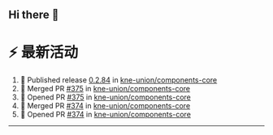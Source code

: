 ## Hi there 👋

<!--

**Here are some ideas to get you started:**

🙋‍♀️ A short introduction - what is your organization all about?
🌈 Contribution guidelines - how can the community get involved?
👩‍💻 Useful resources - where can the community find your docs? Is there anything else the community should know?
🍿 Fun facts - what does your team eat for breakfast?
🧙 Remember, you can do mighty things with the power of [Markdown](https://docs.github.com/github/writing-on-github/getting-started-with-writing-and-formatting-on-github/basic-writing-and-formatting-syntax)
-->


# ⚡ 最新活动

<!--START_SECTION:activity-->
1. 🚀 Published release [0.2.84](https://github.com/kne-union/components-core/releases/tag/0.2.84) in [kne-union/components-core](https://github.com/kne-union/components-core)
2. 🎉 Merged PR [#375](https://github.com/kne-union/components-core/pull/375) in [kne-union/components-core](https://github.com/kne-union/components-core)
3. 💪 Opened PR [#375](https://github.com/kne-union/components-core/pull/375) in [kne-union/components-core](https://github.com/kne-union/components-core)
4. 🎉 Merged PR [#374](https://github.com/kne-union/components-core/pull/374) in [kne-union/components-core](https://github.com/kne-union/components-core)
5. 💪 Opened PR [#374](https://github.com/kne-union/components-core/pull/374) in [kne-union/components-core](https://github.com/kne-union/components-core)
<!--END_SECTION:activity-->

---
